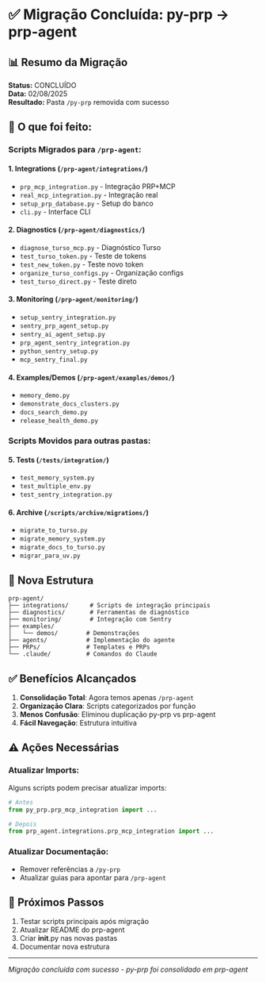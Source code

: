 # ✅ Migração Concluída: py-prp → prp-agent

## 📊 Resumo da Migração

**Status:** CONCLUÍDO  
**Data:** 02/08/2025  
**Resultado:** Pasta `/py-prp` removida com sucesso

## 🎯 O que foi feito:

### Scripts Migrados para `/prp-agent`:

#### 1. **Integrations** (`/prp-agent/integrations/`)
- `prp_mcp_integration.py` - Integração PRP+MCP
- `real_mcp_integration.py` - Integração real
- `setup_prp_database.py` - Setup do banco
- `cli.py` - Interface CLI

#### 2. **Diagnostics** (`/prp-agent/diagnostics/`)
- `diagnose_turso_mcp.py` - Diagnóstico Turso
- `test_turso_token.py` - Teste de tokens
- `test_new_token.py` - Teste novo token
- `organize_turso_configs.py` - Organização configs
- `test_turso_direct.py` - Teste direto

#### 3. **Monitoring** (`/prp-agent/monitoring/`)
- `setup_sentry_integration.py`
- `sentry_prp_agent_setup.py`
- `sentry_ai_agent_setup.py`
- `prp_agent_sentry_integration.py`
- `python_sentry_setup.py`
- `mcp_sentry_final.py`

#### 4. **Examples/Demos** (`/prp-agent/examples/demos/`)
- `memory_demo.py`
- `demonstrate_docs_clusters.py`
- `docs_search_demo.py`
- `release_health_demo.py`

### Scripts Movidos para outras pastas:

#### 5. **Tests** (`/tests/integration/`)
- `test_memory_system.py`
- `test_multiple_env.py`
- `test_sentry_integration.py`

#### 6. **Archive** (`/scripts/archive/migrations/`)
- `migrate_to_turso.py`
- `migrate_memory_system.py`
- `migrate_docs_to_turso.py`
- `migrar_para_uv.py`

## 📁 Nova Estrutura

```
prp-agent/
├── integrations/      # Scripts de integração principais
├── diagnostics/       # Ferramentas de diagnóstico
├── monitoring/        # Integração com Sentry
├── examples/
│   └── demos/        # Demonstrações
├── agents/           # Implementação do agente
├── PRPs/             # Templates e PRPs
└── .claude/          # Comandos do Claude
```

## ✅ Benefícios Alcançados

1. **Consolidação Total**: Agora temos apenas `/prp-agent`
2. **Organização Clara**: Scripts categorizados por função
3. **Menos Confusão**: Eliminou duplicação py-prp vs prp-agent
4. **Fácil Navegação**: Estrutura intuitiva

## ⚠️ Ações Necessárias

### Atualizar Imports:
Alguns scripts podem precisar atualizar imports:
```python
# Antes
from py_prp.prp_mcp_integration import ...

# Depois
from prp_agent.integrations.prp_mcp_integration import ...
```

### Atualizar Documentação:
- Remover referências a `/py-prp` 
- Atualizar guias para apontar para `/prp-agent`

## 🚀 Próximos Passos

1. Testar scripts principais após migração
2. Atualizar README do prp-agent
3. Criar __init__.py nas novas pastas
4. Documentar nova estrutura

---
*Migração concluída com sucesso - py-prp foi consolidado em prp-agent*